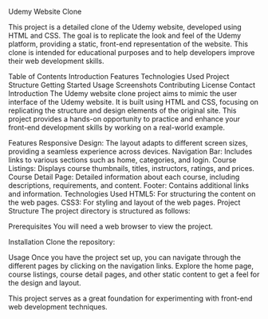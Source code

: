 Udemy Website Clone


This project is a detailed clone of the Udemy website, developed using HTML and CSS. The goal is to replicate the look and feel of the Udemy platform, providing a static, front-end representation of the website. This clone is intended for educational purposes and to help developers improve their web development skills.

Table of Contents
Introduction
Features
Technologies Used
Project Structure
Getting Started
Usage
Screenshots
Contributing
License
Contact
Introduction
The Udemy website clone project aims to mimic the user interface of the Udemy website. It is built using HTML and CSS, focusing on replicating the structure and design elements of the original site. This project provides a hands-on opportunity to practice and enhance your front-end development skills by working on a real-world example.

Features
Responsive Design: The layout adapts to different screen sizes, providing a seamless experience across devices.
Navigation Bar: Includes links to various sections such as home, categories, and login.
Course Listings: Displays course thumbnails, titles, instructors, ratings, and prices.
Course Detail Page: Detailed information about each course, including descriptions, requirements, and content.
Footer: Contains additional links and information.
Technologies Used
HTML5: For structuring the content on the web pages.
CSS3: For styling and layout of the web pages.
Project Structure
The project directory is structured as follows:

Prerequisites
You will need a web browser to view the project.

Installation
Clone the repository:

Usage
Once you have the project set up, you can navigate through the different pages by clicking on the navigation links. Explore the home page, course listings, course detail pages, and other static content to get a feel for the design and layout.

This project serves as a great foundation for experimenting with front-end web development techniques.
